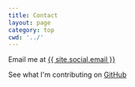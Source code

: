 ```yaml
---
title: Contact
layout: page
category: top
cwd: '../'
---
```


Email me at 
<a target="_blank" href="mailto: {{ site.social.email }}">
{{ site.social.email }}
</a>

See what I'm contributing on 
<a target="_blank" href="https://github.com/{{ site.social.github }}">
GitHub
</a>
